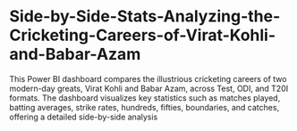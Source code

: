 # Side-by-Side-Stats-Analyzing-the-Cricketing-Careers-of-Virat-Kohli-and-Babar-Azam
This Power BI dashboard compares the illustrious cricketing careers of two modern-day greats, Virat Kohli and Babar Azam, across Test, ODI, and T20I formats. The dashboard visualizes key statistics such as matches played, batting averages, strike rates, hundreds, fifties, boundaries, and catches, offering a detailed side-by-side analysis 
